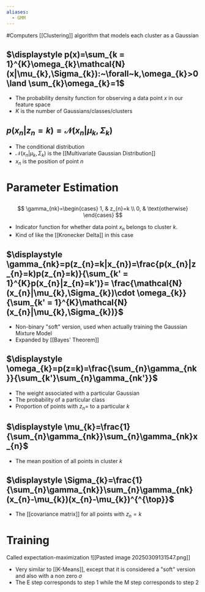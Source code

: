 ```yaml
---
aliases:
  - GMM
---
```

#Computers
[[Clustering]] algorithm that models each cluster as a Gaussian
## $\displaystyle p(x)=\sum_{k = 1}^{K}\omega_{k}\mathcal{N}(x|\mu_{k},\Sigma_{k}):~\forall~k,\omega_{k}>0\land \sum_{k}\omega_{k}=1$
* The probability density function for observing a data point $\displaystyle x$ in our feature space
* $\displaystyle K$ is the number of Gaussians/classes/clusters
## $\displaystyle p(x_{n}|z_{n}=k)=\mathcal{N}(x_{n}|\mu_{k},\Sigma_{k})$
* The conditional distribution
* $\displaystyle \mathcal{N}(x_{n}|\mu_{k},\Sigma_{k})$ is the [[Multivariate Gaussian Distribution]]
* $\displaystyle x_{n}$ is the position of point $\displaystyle n$
# Parameter Estimation
## 
$$
\gamma_{nk}=\begin{cases}
1, & z_{n}=k \\
0, & \text{otherwise}
\end{cases}
$$
* Indicator function for whether data point $\displaystyle x_{n}$ belongs to cluster $\displaystyle k$. 
* Kind of like the [[Kronecker Delta]] in this case
## $\displaystyle \gamma_{nk}=p(z_{n}=k|x_{n})=\frac{p(x_{n}|z_{n}=k)p(z_{n}=k)}{\sum_{k' = 1}^{K}p(x_{n}|z_{n}=k')}= \frac{\mathcal{N}(x_{n}|\mu_{k},\Sigma_{k})\cdot \omega_{k}}{\sum_{k' = 1}^{K}\mathcal{N}(x_{n}|\mu_{k},\Sigma_{k})}$
* Non-binary "soft" version, used when actually training the Gaussian Mixture Model
* Expanded by [[Bayes' Theorem]]
## $\displaystyle \omega_{k}=p(z=k)=\frac{\sum_{n}\gamma_{nk}}{\sum_{k'}\sum_{n}\gamma_{nk'}}$
* The weight associated with a particular Gaussian
* The probability of a particular class
* Proportion of points with $\displaystyle z_{n}=$ to a particular $\displaystyle k$
## $\displaystyle \mu_{k}=\frac{1}{\sum_{n}\gamma_{nk}}\sum_{n}\gamma_{nk}x_{n}$
* The mean position of all points in cluster $\displaystyle k$
## $\displaystyle \Sigma_{k}=\frac{1}{\sum_{n}\gamma_{nk}}\sum_{n}\gamma_{nk}(x_{n}-\mu_{k})(x_{n}-\mu_{k})^{^{\top}}$
* The [[covariance matrix]] for all points with $\displaystyle z_{n}=k$
# Training
Called expectation-maximization
![[Pasted image 20250309131547.png]]
* Very similar to [[K-Means]], except that it is considered a "soft" version and also with a non zero $\displaystyle \sigma$
* The E step corresponds to step 1 while the M step corresponds to step 2